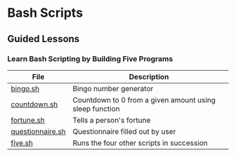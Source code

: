 # Bash Scripts
## Guided Lessons
### Learn Bash Scripting by Building Five Programs

| File | Description |
| ---- | ----------- |
| [bingo.sh](bingo.sh) | Bingo number generator |
| [countdown.sh](countdown.sh) | Countdown to 0 from a given amount using sleep function |
| [fortune.sh](fortune.sh) | Tells a person's fortune |
| [questionnaire.sh](questionnaire.sh) | Questionnaire filled out by user |
| [five.sh](five.sh) | Runs the four other scripts in succession | 
